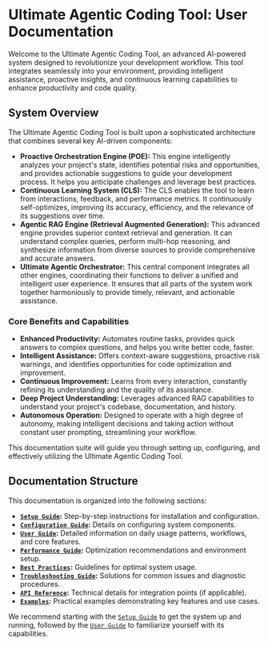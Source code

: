 # Ultimate Agentic Coding Tool: User Documentation

Welcome to the Ultimate Agentic Coding Tool, an advanced AI-powered system designed to revolutionize your development workflow. This tool integrates seamlessly into your environment, providing intelligent assistance, proactive insights, and continuous learning capabilities to enhance productivity and code quality.

## System Overview

The Ultimate Agentic Coding Tool is built upon a sophisticated architecture that combines several key AI-driven components:

*   **Proactive Orchestration Engine (POE):** This engine intelligently analyzes your project's state, identifies potential risks and opportunities, and provides actionable suggestions to guide your development process. It helps you anticipate challenges and leverage best practices.
*   **Continuous Learning System (CLS):** The CLS enables the tool to learn from interactions, feedback, and performance metrics. It continuously self-optimizes, improving its accuracy, efficiency, and the relevance of its suggestions over time.
*   **Agentic RAG Engine (Retrieval Augmented Generation):** This advanced engine provides superior context retrieval and generation. It can understand complex queries, perform multi-hop reasoning, and synthesize information from diverse sources to provide comprehensive and accurate answers.
*   **Ultimate Agentic Orchestrator:** This central component integrates all other engines, coordinating their functions to deliver a unified and intelligent user experience. It ensures that all parts of the system work together harmoniously to provide timely, relevant, and actionable assistance.

### Core Benefits and Capabilities

*   **Enhanced Productivity:** Automates routine tasks, provides quick answers to complex questions, and helps you write better code, faster.
*   **Intelligent Assistance:** Offers context-aware suggestions, proactive risk warnings, and identifies opportunities for code optimization and improvement.
*   **Continuous Improvement:** Learns from every interaction, constantly refining its understanding and the quality of its assistance.
*   **Deep Project Understanding:** Leverages advanced RAG capabilities to understand your project's codebase, documentation, and history.
*   **Autonomous Operation:** Designed to operate with a high degree of autonomy, making intelligent decisions and taking action without constant user prompting, streamlining your workflow.

This documentation suite will guide you through setting up, configuring, and effectively utilizing the Ultimate Agentic Coding Tool.

## Documentation Structure

This documentation is organized into the following sections:

*   **[`Setup Guide`](./setup-guide.md):** Step-by-step instructions for installation and configuration.
*   **[`Configuration Guide`](./configuration-guide.md):** Details on configuring system components.
*   **[`User Guide`](./user-guide.md):** Detailed information on daily usage patterns, workflows, and core features.
*   **[`Performance Guide`](./performance-guide.md):** Optimization recommendations and environment setup.
*   **[`Best Practices`](./best-practices.md):** Guidelines for optimal system usage.
*   **[`Troubleshooting Guide`](./troubleshooting.md):** Solutions for common issues and diagnostic procedures.
*   **[`API Reference`](./api-reference.md):** Technical details for integration points (if applicable).
*   **[`Examples`](./examples.md):** Practical examples demonstrating key features and use cases.

We recommend starting with the [`Setup Guide`](./setup-guide.md) to get the system up and running, followed by the [`User Guide`](./user-guide.md) to familiarize yourself with its capabilities.